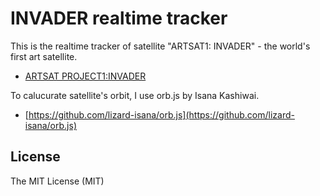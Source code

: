# INVADER realtime tracker

This is the realtime tracker of satellite "ARTSAT1: INVADER" - the world's first art satellite.

* [ARTSAT PROJECT1:INVADER](http://artsat.jp/)

To calucurate satellite's orbit, I use orb.js by Isana Kashiwai.

* [https://github.com/lizard-isana/orb.js](https://github.com/lizard-isana/orb.js)

## License

The MIT License (MIT)
